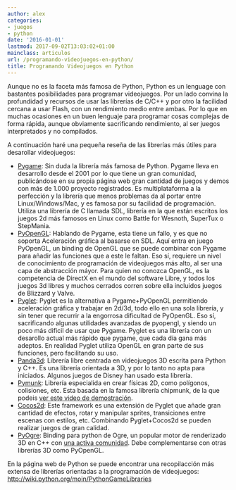 ```yaml
---
author: alex
categories:
- juegos
- python
date: '2016-01-01'
lastmod: 2017-09-02T13:03:02+01:00
mainclass: articulos
url: /programando-videojuegos-en-python/
title: Programando Videojuegos en Python
---
```


Aunque no es la faceta más famosa de Python, Python es un lenguage con bastantes posibilidades para programar videojuegos. Por un lado convina la profundidad y recursos de usar las librerías de C/C++ y por otro la facilidad cercana a usar Flash, con un rendimiento medio entre ambas. Por lo que en muchas ocasiones en un buen lenguaje para programar cosas complejas de forma rápida, aunque obviamente sacrificando rendimiento, al ser juegos interpretados y no compilados.

A continuación haré una pequeña reseña de las librerías más útiles para desarollar videojuegos:

<!--more--><!--ad-->

- <a href="http://www.pygame.org/">Pygame</a>: Sin duda la librería más famosa de Python. Pygame lleva en desarrollo desde el 2001 por lo que tiene un gran comunidad, publicándose en su propia página web gran cantidad de juegos y demos con más de 1.000 proyecto registrados. Es multiplataforma a la perfección y la librería que menos problemas da al portar entre Linux/Windows/Mac, y es famosa por su facilidad de programación. Utiliza una librería de C llamada SDL, librería en la que están escritos los juegos 2d más famosos en Linux como Battle for Wesnoth, SuperTux o StepMania.
- <a href="http://pyopengl.sourceforge.net/">PyOpenGL</a>: Hablando de Pygame, esta tiene un fallo, y es que no soporta Aceleración gráfica al basarse en SDL. Aquí entra en juego PyOpenGL, un binding de OpenGL que se puede combinar con Pygame para añadir las funciones que a este le faltan. Eso sí, requiere un nivel de conocimiento de programación de videojuegos más alto, al ser una capa de abstracción máyor. Para quien no conozca OpenGL, es la competencia de DirectX en el mundo del software Libre, y todos los juegos 3d libres y muchos cerrados corren sobre ella incluidos juegos de Blizzard y Valve.
- <a href="http://www.pyglet.org/">Pyglet</a>: Pyglet es la alternativa a Pygame+PyOpenGL permitiendo aceleración gráfica y trabajar en 2d/3d, todo ello en una sola librería, y sin tener que recurrir a la engorrosa dificultad de PyOpenGL. Eso sí, sacrificando algunas utilidades avanzadas de pyopengl, y siendo un poco más dificil de usar que Pygame. Pyglet es una librería con un desarollo actual más rápido que pygame, que cada día gana más adeptos. En realidad Pyglet utiliza OpenGL en gran parte de sus funciones, pero facilitando su uso.
- <a href="http://www.panda3d.org/">Panda3d</a>: Librería libre centrada en videojuegos 3D escrita para Python y C++. Es una librería orientada a 3D, y por lo tanto no apta para iniciados. Algunos juegos de Disney han usado esta librería.
- <a href="http://code.google.com/p/pymunk/">Pymunk</a>: Librería especialida en crear físicas 2D, como polígonos, colisiones, etc. Esta basada en la famosa librería chipmunk, de la que podeis <a href="http://www.youtube.com/watch?v=z_Sx9N39KHk&feature=player_embedded">ver este video de demostración</a>.
- <a href="http://cocos2d.org/">Cocos2d</a>: Este framework es una extensión de Pyglet que añade gran cantidad de efectos, rotar y manipular sprites, transiciones entre escenas con estilos, etc. Combinando Pyglet+Cocos2d se pueden realizar juegos de gran calidad.
- <a href="http://www.pythonogre.com/">PyOgre</a>: Binding para python de Ogre, un popular motor de renderizado 3D en C++ con <a href="http://www.ogre3d.org/">una activa comunidad</a>. Debe complementarse con otras librerías 3D como PyOpenGL.

En la página web de Python se puede encontrar una recopilacción más extensa de librerías orientadas a la programación de videojuegos: <a href="http://wiki.python.org/moin/PythonGameLibraries">http://wiki.python.org/moin/PythonGameLibraries</a>

